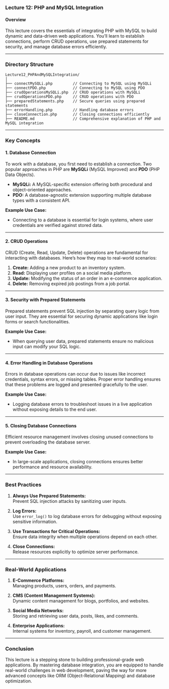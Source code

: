### **Lecture 12: PHP and MySQL Integration**  

#### **Overview**  
This lecture covers the essentials of integrating PHP with MySQL to build dynamic and data-driven web applications. You’ll learn to establish connections, perform CRUD operations, use prepared statements for security, and manage database errors efficiently.  

---

### **Directory Structure**  

```  
Lecture12_PHPAndMySQLIntegration/  
│  
├── connectMySQLi.php         // Connecting to MySQL using MySQLi  
├── connectPDO.php            // Connecting to MySQL using PDO  
├── crudOperationsMySQLi.php  // CRUD operations with MySQLi  
├── crudOperationsPDO.php     // CRUD operations with PDO  
├── preparedStatements.php    // Secure queries using prepared statements  
├── errorHandling.php         // Handling database errors  
├── closeConnection.php       // Closing connections efficiently  
├── README.md                 // Comprehensive explanation of PHP and MySQL integration  
```  

---

### **Key Concepts**  

#### **1. Database Connection**  
To work with a database, you first need to establish a connection. Two popular approaches in PHP are **MySQLi** (MySQL Improved) and **PDO** (PHP Data Objects).  

- **MySQLi:** A MySQL-specific extension offering both procedural and object-oriented approaches.  
- **PDO:** A database-agnostic extension supporting multiple database types with a consistent API.  

**Example Use Case:**  
- Connecting to a database is essential for login systems, where user credentials are verified against stored data.

---

#### **2. CRUD Operations**  

CRUD (Create, Read, Update, Delete) operations are fundamental for interacting with databases. Here’s how they map to real-world scenarios:  

1. **Create:** Adding a new product to an inventory system.  
2. **Read:** Displaying user profiles on a social media platform.  
3. **Update:** Modifying the status of an order in an e-commerce application.  
4. **Delete:** Removing expired job postings from a job portal.  

---

#### **3. Security with Prepared Statements**  
Prepared statements prevent SQL injection by separating query logic from user input. They are essential for securing dynamic applications like login forms or search functionalities.  

**Example Use Case:**  
- When querying user data, prepared statements ensure no malicious input can modify your SQL logic.

---

#### **4. Error Handling in Database Operations**  
Errors in database operations can occur due to issues like incorrect credentials, syntax errors, or missing tables. Proper error handling ensures that these problems are logged and presented gracefully to the user.  

**Example Use Case:**  
- Logging database errors to troubleshoot issues in a live application without exposing details to the end user.

---

#### **5. Closing Database Connections**  
Efficient resource management involves closing unused connections to prevent overloading the database server.  

**Example Use Case:**  
- In large-scale applications, closing connections ensures better performance and resource availability.

---

### **Best Practices**  

1. **Always Use Prepared Statements:**  
   Prevent SQL injection attacks by sanitizing user inputs.  

2. **Log Errors:**  
   Use `error_log()` to log database errors for debugging without exposing sensitive information.  

3. **Use Transactions for Critical Operations:**  
   Ensure data integrity when multiple operations depend on each other.  

4. **Close Connections:**  
   Release resources explicitly to optimize server performance.  

---

### **Real-World Applications**  

1. **E-Commerce Platforms:**  
   Managing products, users, orders, and payments.  

2. **CMS (Content Management Systems):**  
   Dynamic content management for blogs, portfolios, and websites.  

3. **Social Media Networks:**  
   Storing and retrieving user data, posts, likes, and comments.  

4. **Enterprise Applications:**  
   Internal systems for inventory, payroll, and customer management.

---

### **Conclusion**  
This lecture is a stepping stone to building professional-grade web applications. By mastering database integration, you are equipped to handle real-world challenges in web development, paving the way for more advanced concepts like ORM (Object-Relational Mapping) and database optimization.  